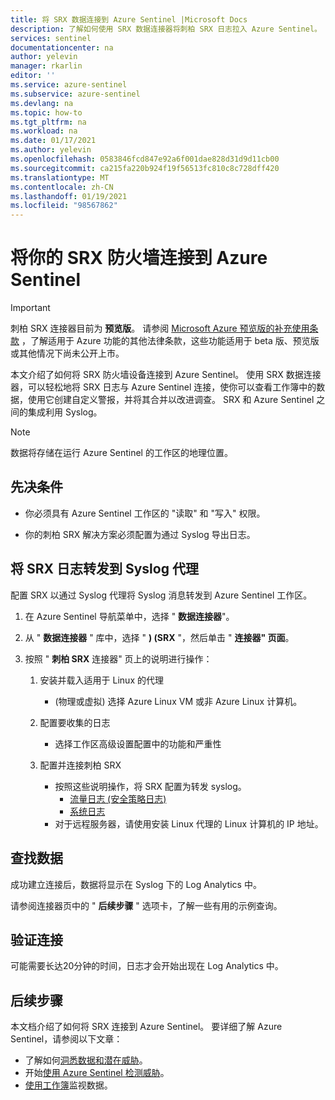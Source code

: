 ```yaml
---
title: 将 SRX 数据连接到 Azure Sentinel |Microsoft Docs
description: 了解如何使用 SRX 数据连接器将刺柏 SRX 日志拉入 Azure Sentinel。 查看工作簿中的 SRX 数据，创建警报，并改进调查。
services: sentinel
documentationcenter: na
author: yelevin
manager: rkarlin
editor: ''
ms.service: azure-sentinel
ms.subservice: azure-sentinel
ms.devlang: na
ms.topic: how-to
ms.tgt_pltfrm: na
ms.workload: na
ms.date: 01/17/2021
ms.author: yelevin
ms.openlocfilehash: 0583846fcd847e92a6f001dae828d31d9d11cb00
ms.sourcegitcommit: ca215fa220b924f19f56513fc810c8c728dff420
ms.translationtype: MT
ms.contentlocale: zh-CN
ms.lasthandoff: 01/19/2021
ms.locfileid: "98567862"
---
```

# <a name="connect-your-juniper-srx-firewall-to-azure-sentinel"></a>将你的 SRX 防火墙连接到 Azure Sentinel

> [!IMPORTANT]
> 刺柏 SRX 连接器目前为 **预览版**。 请参阅 [Microsoft Azure 预览版的补充使用条款](https://azure.microsoft.com/support/legal/preview-supplemental-terms/) ，了解适用于 Azure 功能的其他法律条款，这些功能适用于 beta 版、预览版或其他情况下尚未公开上市。

本文介绍了如何将 SRX 防火墙设备连接到 Azure Sentinel。 使用 SRX 数据连接器，可以轻松地将 SRX 日志与 Azure Sentinel 连接，使你可以查看工作簿中的数据，使用它创建自定义警报，并将其合并以改进调查。 SRX 和 Azure Sentinel 之间的集成利用 Syslog。

> [!NOTE]
> 数据将存储在运行 Azure Sentinel 的工作区的地理位置。

## <a name="prerequisites"></a>先决条件

- 你必须具有 Azure Sentinel 工作区的 "读取" 和 "写入" 权限。

- 你的刺柏 SRX 解决方案必须配置为通过 Syslog 导出日志。

## <a name="forward-juniper-srx-logs-to-the-syslog-agent"></a>将 SRX 日志转发到 Syslog 代理  

配置 SRX 以通过 Syslog 代理将 Syslog 消息转发到 Azure Sentinel 工作区。

1. 在 Azure Sentinel 导航菜单中，选择 " **数据连接器**"。

1. 从 " **数据连接器** " 库中，选择 " **)  (SRX** "，然后单击 " **连接器" 页面**。

1. 按照 " **刺柏 SRX** 连接器" 页上的说明进行操作：

    1. 安装并载入适用于 Linux 的代理

        -  (物理或虚拟) 选择 Azure Linux VM 或非 Azure Linux 计算机。

    1. 配置要收集的日志

        - 选择工作区高级设置配置中的功能和严重性

    1. 配置并连接刺柏 SRX

        - 按照这些说明操作，将 SRX 配置为转发 syslog。
            - [流量日志 (安全策略日志) ](https://kb.juniper.net/InfoCenter/index?page=content&id=KB16509&actp=METADATA)
            - [系统日志](https://kb.juniper.net/InfoCenter/index?page=content&id=kb16502)
        - 对于远程服务器，请使用安装 Linux 代理的 Linux 计算机的 IP 地址。

## <a name="find-your-data"></a>查找数据

成功建立连接后，数据将显示在 Syslog 下的 Log Analytics 中。

请参阅连接器页中的 " **后续步骤** " 选项卡，了解一些有用的示例查询。

## <a name="validate-connectivity"></a>验证连接

可能需要长达20分钟的时间，日志才会开始出现在 Log Analytics 中。

## <a name="next-steps"></a>后续步骤

本文档介绍了如何将 SRX 连接到 Azure Sentinel。 要详细了解 Azure Sentinel，请参阅以下文章：

- 了解如何[洞悉数据和潜在威胁](quickstart-get-visibility.md)。
- 开始[使用 Azure Sentinel 检测威胁](tutorial-detect-threats-built-in.md)。
- [使用工作簿](tutorial-monitor-your-data.md)监视数据。
